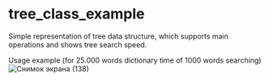 # tree_class_example
Simple representation of tree data structure, which supports main operations and shows tree search speed.

Usage example (for 25.000 words dictionary time of 1000 words searching)
![Снимок экрана (138)](https://user-images.githubusercontent.com/93624756/169711025-29961e7a-a131-4d6a-a6c4-80e2529d811e.png)
